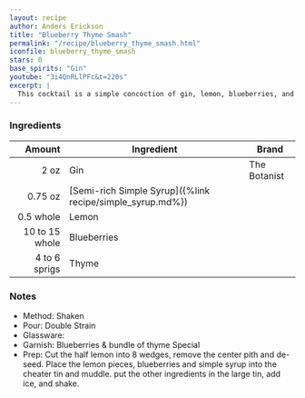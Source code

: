```yaml
---
layout: recipe
author: Anders Erickson
title: "Blueberry Thyme Smash"
permalink: "/recipe/blueberry_thyme_smash.html"
iconfile: blueberry_thyme_smash
stars: 0
base_spirits: "Gin"
youtube: "3i4QnRLlPFc&t=220s"
excerpt: |
  This cocktail is a simple concoction of gin, lemon, blueberries, and thyme.
---
```


### Ingredients

|         Amount | Ingredient                                                | Brand        |
| -------------: | --------------------------------------------------------- | ------------ |
|           2 oz | Gin                                                       | The Botanist |
|        0.75 oz | [Semi-rich Simple Syrup]({%link recipe/simple_syrup.md%}) |
|      0.5 whole | Lemon                                                     |
| 10 to 15 whole | Blueberries                                               |
|  4 to 6 sprigs | Thyme                                                     |

### Notes

- Method: Shaken
- Pour: Double Strain
- Glassware:
- Garnish: Blueberries & bundle of thyme Special
- Prep: Cut the half lemon into 8 wedges, remove the center pith and de-seed. Place the lemon pieces, blueberries and simple syrup into the cheater tin and muddle. put the other ingredients in the large tin, add ice, and shake.

